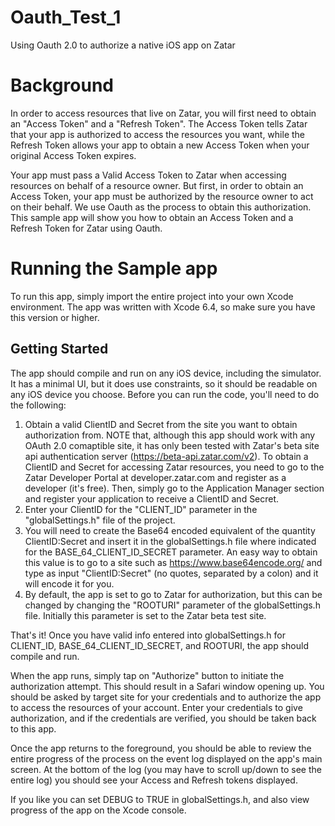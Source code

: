 # Oauth_Test_1
Using Oauth 2.0 to authorize a native iOS app on Zatar
# Background
In order to access resources that live on Zatar, you will first need to obtain an "Access Token" and a "Refresh Token". The Access Token tells Zatar that your app is authorized to access the resources you want, while the Refresh Token allows your app to obtain a new Access Token when your original Access Token expires.

Your app must pass a Valid Access Token to Zatar when accessing resources on behalf of a resource owner. But first, in order to obtain an Access Token, your app must be authorized by the resource owner to act on their behalf. We use Oauth as the process to obtain this authorization. This sample app will show you how to obtain an Access Token and a Refresh Token for Zatar using Oauth.
# Running the Sample app
To run this app, simply import the entire project into your own Xcode environment. The app was written with Xcode 6.4, so make sure you have this version or higher.
## Getting Started
The app should compile and run on any iOS device, including the simulator. It has a minimal UI, but it does use constraints, so it should be readable on any iOS device you choose.
Before you can run the code, you'll need to do the following:

 1. Obtain a valid ClientID and Secret from the site you want to obtain authorization from. NOTE that, although this app should work with any OAuth 2.0 comaptible site, it has only been tested with Zatar's beta site api authentication server (https://beta-api.zatar.com/v2). To obtain a ClientID and Secret for accessing Zatar resources, you need to go to the Zatar Developer Portal at developer.zatar.com and register as a developer (it's free). Then, simply go to the Application Manager section and register your application to receive a ClientID and Secret.
 2. Enter your ClientID for the "CLIENT_ID" parameter in the "globalSettings.h" file of the project.
 3. You will need to create the Base64 encoded equivalent of the quantity ClientID:Secret and insert it in the globalSettings.h file where indicated for the BASE_64_CLIENT_ID_SECRET parameter. An easy way to obtain this value is to go to a site such as https://www.base64encode.org/ and type as input "ClientID:Secret" (no quotes, separated by a colon) and it will encode it for you.
 4. By default, the app is set to go to Zatar for authorization, but this can be changed by changing the "ROOTURI" parameter of the globalSettings.h file. Initially this parameter is set to the Zatar beta test site.

That's it! Once you have valid info entered into globalSettings.h for CLIENT_ID, BASE_64_CLIENT_ID_SECRET, and ROOTURI, the app should compile and run.

When the app runs, simply tap on "Authorize" button to initiate the authorization attempt. This should result in a Safari window opening up. You should be asked by target site for your credentials and to authorize the app to access the resources of your account. Enter your credentials to give authorization, and if the credentials are verified, you should be taken back to this app. 

Once the app returns to the foreground, you should be able to review the entire progress of the process on the event log displayed on the app's main screen. At the bottom of the log (you may have to scroll up/down to see the entire log) you should see your Access and Refresh tokens displayed.

If you like you can set DEBUG to TRUE in globalSettings.h, and also view progress of the app on the Xcode console.
